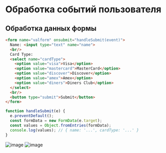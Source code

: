
# Обработка событий пользователя

## Обработка данных формы
```html
<form name="valform" onsubmit="handleSubmit(event)">
  Name: <input type="text" name="name">
  <br/>
  Card Type:
  <select name="cardType">
    <option value="visa">Visa</option>
    <option value="mastercard">MasterCard</option>
    <option value="discover">Discover</option>
    <option value="amex">Amex</option>
    <option value="diners">Diners Club</option>
  </select>
  <br/>
  <button type="submit">Submit</button>
</form>
```
```js
function handleSubmit(e) {
  e.preventDefault();
  const formData = new FormData(e.target);
  const values = Object.fromEntries(formData);
  console.log(values); // { name: '...', cardType: '...' }
}
```
![image](https://user-images.githubusercontent.com/22237384/155226176-9895af8e-86c9-4ae9-a19e-7a4a5cdca933.png)
![image](https://user-images.githubusercontent.com/22237384/155226480-9a4ef714-8a1a-4051-90e7-0e8ce224588b.png)


